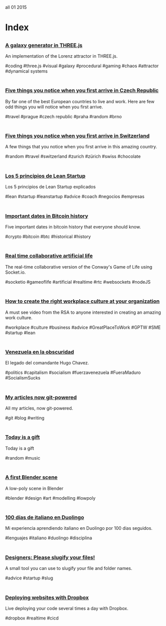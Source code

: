 <permalink>all</permalink>
<month>01</month>
<year>2015</year>

# Index

##

### [A galaxy generator in THREE.js](http://www.adelriosantiago.com/gitblog/eng/strange-attractors)
An implementation of the Lorenz attractor in THREE.js.

<span class="pill">#coding</span>
<span class="pill">#three.js</span>
<span class="pill">#visual</span>
<span class="pill">#galaxy</span>
<span class="pill">#procedural</span>
<span class="pill">#gaming</span>
<span class="pill">#chaos</span>
<span class="pill">#attractor</span>
<span class="pill">#dynamical systems</span>

<a href="http://www.adelriosantiago.com/gitblog/eng/strange-attractors"><img src="http://cdn.adelriosantiago.com/strange-attractor-index.png" alt="" style="max-width: 50%;"></a>



##

### [Five things you notice when you first arrive in Czech Republic](http://www.adelriosantiago.com/gitblog/eng/amazing-czech-republic)

By far one of the best European countries to live and work. Here are few odd things you will notice when you first arrive.

<span class="pill">#travel</span>
<span class="pill">#prague</span>
<span class="pill">#czech republic</span>
<span class="pill">#praha</span>
<span class="pill">#random</span>
<span class="pill">#brno</span>

<a href="http://www.adelriosantiago.com/gitblog/eng/amazing-czech-republic"><img src="http://cdn.adelriosantiago.com/amazing-czech-republic-index.png" alt="" style="max-width: 50%;"></a>

##

### [Five things you notice when you first arrive in Switzerland](http://www.adelriosantiago.com/gitblog/eng/amazing-switzerland)
A few things that you notice when you first arrive in this amazing country.

<span class="pill">#random</span>
<span class="pill">#travel</span>
<span class="pill">#switzerland</span>
<span class="pill">#zurich</span>
<span class="pill">#zürich</span>
<span class="pill">#swiss</span>
<span class="pill">#chocolate</span>

<a href="http://www.adelriosantiago.com/gitblog/eng/amazing-switzerland"><img src="/articles/images/amazing-switzerland.png" alt="" style="max-width: 50%;"></a>

##

### [Los 5 principios de Lean Startup](http://www.adelriosantiago.com/gitblog/spa/lean-startup-principles)
Los 5 principios de Lean Startup explicados

<span class="pill">#lean</span>
<span class="pill">#startup</span>
<span class="pill">#leanstartup</span>
<span class="pill">#advice</span>
<span class="pill">#coach</span>
<span class="pill">#negocios</span>
<span class="pill">#empresas</span>

<a href="http://www.adelriosantiago.com/gitblog/spa/lean-startup-principles"><img src="/articles/images/lean-startup.png" alt="" style="max-width: 50%;"></a>

##

### [Important dates in Bitcoin history](http://www.adelriosantiago.com/gitblog/eng/bitcoin-important-dates)
Five important dates in bitcoin history that everyone should know.

<span class="pill">#crypto</span>
<span class="pill">#bitcoin</span>
<span class="pill">#btc</span>
<span class="pill">#historical</span>
<span class="pill">#history</span>

<a href="http://www.adelriosantiago.com/gitblog/eng/bitcoin-important-dates"><img src="/articles/images/bitcoin-important-dates.png" alt="" style="max-width: 50%;"></a>

##

### [Real time collaborative artificial life](http://www.adelriosantiago.com/gitblog/eng/artificial)
The real-time collaborative version of the Conway's Game of Life using Socket.io.


<span class="pill">#socketio</span>
<span class="pill">#gameoflife</span>
<span class="pill">#artificial</span>
<span class="pill">#realtime</span>
<span class="pill">#rtc</span>
<span class="pill">#websockets</span>
<span class="pill">#nodeJS</span>

<a href="http://www.adelriosantiago.com/gitblog/eng/artificial"><img src="/articles/images/index-artificial.png" alt="" style="max-width: 50%;"></a>

##

### [How to create the right workplace culture at your organization](http://www.adelriosantiago.com/gitblog/eng/working-culture-rsa)
A must see video from the RSA to anyone interested in creating an amazing work culture.

<span class="pill">#workplace</span>
<span class="pill">#culture</span>
<span class="pill">#business</span>
<span class="pill">#advice</span>
<span class="pill">#GreatPlaceToWork</span>
<span class="pill">#GPTW</span>
<span class="pill">#SME</span>
<span class="pill">#startup</span>
<span class="pill">#lean</span>

<a href="http://www.adelriosantiago.com/gitblog/eng/working-culture-rsa"><img src="/articles/images/index-working-culture.png" alt="" style="max-width: 50%;"></a>

##

### [Venezuela en la obscuridad](http://www.adelriosantiago.com/gitblog/spa/venezuela-en-la-obscuridad)
El legado del comandante Hugo Chavez.

<span class="pill">#politics</span>
<span class="pill">#capitalism</span>
<span class="pill">#socialism</span>
<span class="pill">#fuerzavenezuela</span>
<span class="pill">#FueraMaduro</span>
<span class="pill">#SocialismSucks</span>

<a href="http://www.adelriosantiago.com/gitblog/spa/venezuela-en-la-obscuridad"><img src="/articles/images/chavez.png" alt="" style="max-width: 50%;"></a>

##

### [My articles now git-powered](http://www.adelriosantiago.com/gitblog/eng/introducing-gitblog)
All my articles, now git-powered.

<span class="pill">#git</span>
<span class="pill">#blog</span>
<span class="pill">#writing</span>

<a href="http://www.adelriosantiago.com/gitblog/eng/introducing-gitblog"><img src="/articles/images/index-git.png" alt="" style="max-width: 50%;"></a>

##

### [Today is a gift](http://www.adelriosantiago.com/gitblog/eng/today-is-a-gift)
Today is a gift

<span class="pill">#random</span>
<span class="pill">#music</span>

<a href="http://www.adelriosantiago.com/gitblog/eng/today-is-a-gift"><img src="/articles/images/today-is-a-gift.png" alt="" style="max-width: 50%;"></a>

##

### [A first Blender scene](http://www.adelriosantiago.com/gitblog/eng/a-first-model-in-blender)
A low-poly scene in Blender

<span class="pill">#blender</span>
<span class="pill">#design</span>
<span class="pill">#art</span>
<span class="pill">#modelling</span>
<span class="pill">#lowpoly</span>

<a href="http://www.adelriosantiago.com/gitblog/eng/a-first-model-in-blender"><img src="/articles/a-first-model-in-blender/images/cover.png" alt="" style="max-width: 50%;"></a>

##

### [100 días de italiano en Duolingo](http://www.adelriosantiago.com/gitblog/spa/100-duolingo)
Mi experiencia aprendiendo italiano en Duolingo por 100 dias seguidos.

<span class="pill">#lenguajes</span>
<span class="pill">#italiano</span>
<span class="pill">#duolingo</span>
<span class="pill">#disciplina</span>

<a href="http://www.adelriosantiago.com/gitblog/spa/100-duolingo"><img src="/articles/images/index-duo.png" alt="" style="max-width: 50%;"></a>

##

### [Designers: Please slugify your files!](http://www.adelriosantiago.com/gitblog/eng/designers-please-slugify)
A small tool you can use to slugify your file and folder names.

<span class="pill">#advice</span>
<span class="pill">#startup</span>
<span class="pill">#slug</span>

<a href="http://www.adelriosantiago.com/gitblog/eng/designers-please-slugify"><img src="/articles/images/slugs.png" alt="" style="max-width: 50%;"></a>

##

### [Deploying websites with Dropbox](http://www.adelriosantiago.com/gitblog/eng/dropbox-continuous-deployment)
Live deploying your code several times a day with Dropbox.

<span class="pill">#dropbox</span>
<span class="pill">#realtime</span>
<span class="pill">#cicd</span>

<a href="http://www.adelriosantiago.com/gitblog/eng/dropbox-continuous-deployment"><img src="/articles/images/dropbox.png" alt="" style="max-width: 50%;"></a>
